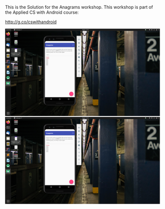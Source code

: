 This is the Solution for the Anagrams workshop. 
This workshop is part of the Applied CS with Android course:

http://g.co/cswithandroid

![test](https://github.com/SakshiSaini17092/Android-Applications/blob/master/anagramapp/Screenshots/Screenshot1.png)
![](https://github.com/SakshiSaini17092/Android-Applications/blob/master/anagramapp/Screenshots/Screenshot2.png)
